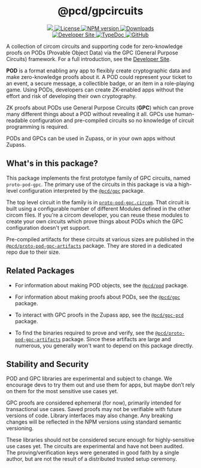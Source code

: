 <p align="center">
    <h1 align="center">
        @pcd/gpcircuits
    </h1>
</p>

<p align="center">
    <a href="https://github.com/proofcarryingdata">
        <img src="https://img.shields.io/badge/project-PCD-blue.svg?style=flat-square">
    </a>
    <a href="https://github.com/proofcarryingdata/zupass/blob/main/packages/lib/gpcircuits/LICENSE">
        <img alt="License" src="https://img.shields.io/badge/license-GPL--3.0-green.svg?style=flat-square">
    </a>
    <a href="https://www.npmjs.com/package/@pcd/gpcircuits">
        <img alt="NPM version" src="https://img.shields.io/npm/v/@pcd/pod-pcd?style=flat-square" />
    </a>
    <a href="https://npmjs.org/package/@pcd/gpcircuits">
        <img alt="Downloads" src="https://img.shields.io/npm/dm/@pcd/gpcircuits.svg?style=flat-square" />
    </a>
<br>
    <a href="https://0xparc.notion.site/POD-GPC-Development-6547d2e60c184ad0984f933672246e0b">
        <img alt="Developer Site" src="https://img.shields.io/badge/Developer_Site-green.svg?style=flat-square">
    </a>
    <a href="https://docs.pcd.team/modules/_pcd_gpcircuits.html">
        <img alt="TypeDoc" src="https://img.shields.io/badge/TypeDoc-purple.svg?style=flat-square">
    </a>
    <a href="https://github.com/proofcarryingdata/zupass/tree/main/packages/lib/gpcircuits">
        <img alt="GitHub" src="https://img.shields.io/badge/GitHub-grey.svg?style=flat-square">
    </a>
</p>

A collection of circom circuits and supporting code for zero-knowledge proofs on
PODs (Provable Object Data) via the GPC (General Purpose Circuits) framework.
For a full introduction, see the
[Developer Site](https://0xparc.notion.site/POD-GPC-Development-6547d2e60c184ad0984f933672246e0b).

**POD** is a format enabling any app to flexibly create cryptographic data and
make zero-knowledge proofs about it. A POD could represent your ticket to an
event, a secure message, a collectible badge, or an item in a role-playing game.
Using PODs, developers can create ZK-enabled apps without the effort and risk of
developing their own cryptography.

ZK proofs about PODs use General Purpose Circuits (**GPC**) which can prove many
different things about a POD without revealing it all. GPCs use human-readable
configuration and pre-compiled circuits so no knowledge of circuit programming
is required.

PODs and GPCs can be used in Zupass, or in your own apps without Zupass.

## What's in this package?

This package implements the first prototype family of GPC circuits, named
`proto-pod-gpc`. The primary use of the circuits in this package is via
a high-level configuration interpreted by the
[`@pcd/gpc`](https://github.com/proofcarryingdata/zupass/tree/main/packages/lib/gpc)
package.

The top level circuit in the family is in
[`proto-pod-gpc.circom`](https://github.com/proofcarryingdata/zupass/blob/main/packages/lib/gpcircuits/circuits/proto-pod-gpc.circom).
That circuit is built using a configurable number of different Modules defined
in the other circom files. If you're a circom developer, you can reuse these
modules to create your own circuits which prove things about PODs which the
GPC configuration doesn't yet support.

Pre-compiled artifacts for these circuits at various sizes are published in the
[`@pcd/proto-pod-gpc-artifacts`](https://github.com/proofcarryingdata/snark-artifacts/tree/pre-release/packages/proto-pod-gpc)
package. They are stored in a dedicated repo due to their size.

## Related Packages

- For information about making POD objects, see the
  [`@pcd/pod`](https://github.com/proofcarryingdata/zupass/tree/main/packages/lib/pod)
  package.

- For information about making proofs about PODs, see the
  [`@pcd/gpc`](https://github.com/proofcarryingdata/zupass/tree/main/packages/lib/gpc)
  package.

- To interact with GPC proofs in the Zupass app, see the
  [`@pcd/gpc-pcd`](https://github.com/proofcarryingdata/zupass/tree/main/packages/pcd/gpc-pcd)
  package.

- To find the binaries required to prove and verify, see the
  [`@pcd/proto-pod-gpc-artifacts`](https://github.com/proofcarryingdata/snark-artifacts/tree/pre-release/packages/proto-pod-gpc)
  package. Since these artifacts are large and numerous, you generally
  won't want to depend on this package directly.

## Stability and Security

POD and GPC libraries are experimental and subject to change. We encourage devs
to try them out and use them for apps, but maybe don’t rely on them for the most
sensitive use cases yet.

GPC proofs are considered ephemeral (for now), primarily intended for
transactional use cases. Saved proofs may not be verifiable with future
versions of code. Library interfaces may also change. Any breaking changes will
be reflected in the NPM versions using standard semantic versioning.

These libraries should not be considered secure enough for highly-sensitive use
cases yet. The circuits are experimental and have not been audited. The
proving/verification keys were generated in good faith by a single author, but
are not the result of a distributed trusted setup ceremony.
